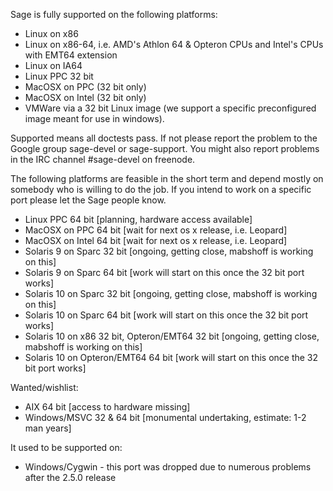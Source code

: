 Sage is fully supported on the following platforms:

 * Linux on x86
 * Linux on x86-64, i.e. AMD's Athlon 64 & Opteron CPUs and Intel's CPUs with EMT64 extension
 * Linux on IA64
 * Linux PPC 32 bit 
 * MacOSX on PPC (32 bit only)
 * MacOSX on Intel (32 bit only)
 * VMWare via a 32 bit Linux image (we support a specific preconfigured image meant for use in windows).

Supported means all doctests pass. If not please report the problem to the Google group sage-devel or sage-support. You might also report problems in the IRC channel #sage-devel on freenode.
 
The following platforms are feasible in the short term and depend mostly on somebody who is willing to do the job. If you intend to work  on a specific port please let the Sage people know.

 * Linux PPC 64 bit [planning, hardware access available]
 * MacOSX on PPC 64 bit [wait for next os x release, i.e. Leopard]
 * MacOSX on Intel 64 bit [wait for next os x release, i.e. Leopard]
 * Solaris 9 on Sparc 32 bit [ongoing, getting close, mabshoff is working on this]
 * Solaris 9 on Sparc 64 bit [work will start on this once the 32 bit port works]
 * Solaris 10 on Sparc 32 bit [ongoing, getting close, mabshoff is working on this]
 * Solaris 10 on Sparc 64 bit [work will start on this once the 32 bit port works]
 * Solaris 10 on x86 32 bit, Opteron/EMT64 32 bit [ongoing, getting close, mabshoff is working on this]
 * Solaris 10 on Opteron/EMT64 64 bit [work will start on this once the 32 bit port works]

Wanted/wishlist:

 * AIX 64 bit [access to hardware missing]
 * Windows/MSVC 32 & 64 bit [monumental undertaking, estimate: 1-2 man years]

It used to be supported on:

 * Windows/Cygwin - this port was dropped due to numerous problems after the 2.5.0 release
